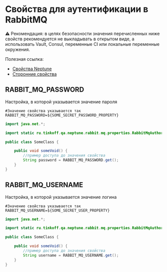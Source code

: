 # Свойства для аутентификации в RabbitMQ

⚠️ Рекомендация: в целях безопасности значения перечисленных ниже свойств рекомендуется не выкладывать в открытом виде,
а использовать Vault, Consul, переменные CI или локальные переменные окружения.

Полезная ссылка:

- [Свойства Neptune](./../../../quick_start/settings/index.md)
- [Сторонние свойства](./../../../core/settings/property_sources.rst)

## RABBIT_MQ_PASSWORD

Настройка, в которой указывается значение пароля

```properties
#Значение свойства указывается так
RABBIT_MQ_PASSWORD=${SOME_SECRET_PASSWORD_PROPERTY}
```

```java
import java.net.*;

import static ru.tinkoff.qa.neptune.rabbit.mq.properties.RabbitMqAuthorizationProperties.RABBIT_MQ_PASSWORD;

public class SomeClass {

    public void someVoid() {
        //пример доступа до значения свойства
        String password = RABBIT_MQ_PASSWORD.get();
    }
}
```

## RABBIT_MQ_USERNAME

Настройка, в которой указывается значение логина

```properties
#Значение свойства указывается так
RABBIT_MQ_USERNAME=${SOME_SECRET_USER_PROPERTY}
```

```java
import java.net.*;

import static ru.tinkoff.qa.neptune.rabbit.mq.properties.RabbitMqAuthorizationProperties.RABBIT_MQ_USERNAME;

public class SomeClass {

    public void someVoid() {
        //пример доступа до значения свойства
        String username = RABBIT_MQ_USERNAME.get();
    }
}
```